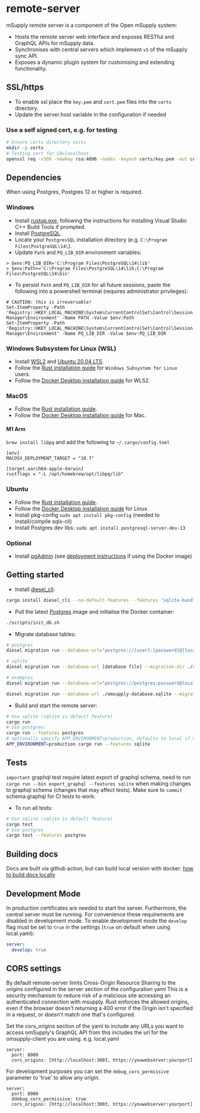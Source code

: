 # remote-server

mSupply remote server is a component of the Open mSupply system:

- Hosts the remote server web interface and exposes RESTful and GraphQL APIs for mSupply data.
- Synchronises with central servers which implement `v5` of the mSupply sync API.
- Exposes a dynamic plugin system for customising and extending functionality.

## SSL/https

- To enable ssl place the `key.pem` and `cert.pem` files into the `certs` directory.
- Update the server.host variable in the configuration if needed

### Use a self signed cert, e.g. for testing

```bash
# Ensure certs directory exits
mkdir -p certs
# Testing cert for CN=localhost
openssl req -x509 -newkey rsa:4096 -nodes -keyout certs/key.pem -out certs/cert.pem -days 365 -subj '/CN=localhost'
```

## Dependencies

When using Postgres, Postgres 12 or higher is required.

### Windows

- Install [rustup.exe](https://www.rust-lang.org/tools/install), following the instructions for installing Visual Studio C++ Build Tools if prompted.
- Install [PostgreSQL](enterprisedb.com/downloads/postgres-postgresql-downloads).
- Locate your `PostgresSQL` installation directory (e.g. `C:\Program Files\PostgreSQL\14\`).
- Update `Path` and `PQ_LIB_DIR` environment variables:

```
> $env:PQ_LIB_DIR='C:\Program Files\PostgreSQL\14\lib'
> $env:Path+='C:\Program Files\PostgreSQL\14\lib;C:\Program Files\PostgreSQL\14\bin'
```

- To persist `Path` and `PQ_LIB_DIR` for all future sessions, paste the following into a powershell terminal (requires administrator privileges):

```
# CAUTION: this is irreversable!
Set-ItemProperty -Path 'Registry::HKEY_LOCAL_MACHINE\System\CurrentControlSet\Control\Session Manager\Environment' -Name PATH -Value $env:Path
Set-ItemProperty -Path 'Registry::HKEY_LOCAL_MACHINE\System\CurrentControlSet\Control\Session Manager\Environment' -Name PQ_LIB_DIR -Value $env:PQ_LIB_DIR
```

### Windows Subsystem for Linux (WSL)

- Install [WSL2](https://docs.microsoft.com/en-us/windows/wsl/install-win10) and [Ubuntu 20.04 LTS](https://www.microsoft.com/en-nz/p/ubuntu-2004-lts/9n6svws3rx71).
- Follow the [Rust installation guide](https://www.rust-lang.org/tools/install) for `Windows Subsystem for Linux` users.
- Follow the [Docker Desktop installation guide](https://docs.docker.com/docker-for-windows/wsl) for WLS2.

### MacOS

- Follow the [Rust installation guide](https://www.rust-lang.org/tools/install).
- Follow the [Docker Desktop installation guide](https://docs.docker.com/docker-for-mac/install/) for Mac.

#### M1 Arm

`brew install libpq` and add the following to `~/.cargo/config.toml`

```
[env]
MACOSX_DEPLOYMENT_TARGET = "10.7"

[target.aarch64-apple-darwin]
rustflags = "-L /opt/homebrew/opt/libpq/lib"
```

### Ubuntu

- Follow the [Rust installation guide](https://www.rust-lang.org/tools/install).
- Follow the [Docker Desktop installation guide](https://docs.docker.com/engine/install/) for Linux.
- Install pkg-config `sudo apt install pkg-config` (needed to install/compile sqlx-cli)
- Install Postgres dev libs: `sudo apt install postgresql-server-dev-13`

### Optional

- Install [pgAdmin](https://www.pgadmin.org/download/) (see [deployment instructions](https://www.pgadmin.org/docs/pgadmin4/latest/container_deployment.html) if using the Docker image)

## Getting started

- Install [diesel_cli](https://crates.io/crates/diesel_cli):

```bash
cargo install diesel_cli --no-default-features --features "sqlite-bundled postgres"
```

- Pull the latest [Postgres]() image and initialise the Docker container:

```bash
./scripts/init_db.sh
```

- Migrate database tables:

```bash
# postgres
diesel migration run --database-url="postgres://[user]:[password]@[localhost]:[port]/[database]" --migration-dir ./repository/migrations/postgres

# sqlite
diesel migration run --database-url [database file] --migration-dir ./repository/migrations/sqlite

# examples
diesel migration run --database-url="postgres://postgres:password@localhost:5432/omsupply-database" --migration-dir ./repository/migrations/postgres

diesel migration run --database-url ./omsupply-database.sqlite --migration-dir ./repository/migrations/sqlite
```

- Build and start the remote server:

```bash
# Use sqlite (sqlite is default feature)
cargo run
# Use postgres:
cargo run --features postgres
# optionally specify APP_ENVIRONMENT=production, defaults to local if not specified
APP_ENVIRONMENT=production cargo run --features sqlite
```

## Tests

`important` graphql test require latest export of graphql schema, need to run `cargo run --bin export_graphql --features sqlite` when making changes to graphql schema (changes that may affect tests). Make sure to `commit` schema.graphql for CI tests to work.

- To run all tests:

```bash
# Use sqlite (sqlite is default feature)
cargo test
# Use postgres
cargo test --features postgres
```

## Building docs

Docs are built via github action, but can build local version with docker: [how to build docs locally](docker/zola_docs/README.md)

## Development Mode

In production certificates are needed to start the server.
Furthermore, the central server must be running.
For convenience these requirements are disabled in development mode.
To enable development mode the `develop` flag must be set to `true` in the settings (`true` on default when using local.yaml):

```yaml
server:
  develop: true
```

## CORS settings

By default remote-server limits Cross-Origin Resource Sharing to the origins configured in the server section of the configuration yaml
This is a security mechanism to reduce risk of a malicious site accessing an authenticated connection with msupply.
Rust enforces the allowed origins, even if the browser doesn't returning a 400 error if the Origin isn't specified in a request, or doesn't match one that's configured.

Set the cors_origins section of the yaml to include any URLs you want to access omSupply's GraphQL API from this includes the url for the omsupply-client you are using.
e.g. local.yaml
```
server:
  port: 8000
  cors_origins: [http://localhost:3003, https://youwebserver:yourport]
````

For development purposes you can set the `debug_cors_permissive` parameter to 'true' to allow any origin.
```
server:
  port: 8000
  ddebug_cors_permissive: true
  cors_origins: [http://localhost:3003, https://youwebserver:yourport]
```